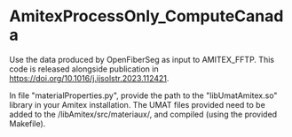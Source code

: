# AmitexProcessOnly_ComputeCanada

Use the data produced by OpenFiberSeg as input to AMITEX_FFTP. This code is released alongside publication in https://doi.org/10.1016/j.ijsolstr.2023.112421.

In file "materialProperties.py", provide the path to the "libUmatAmitex.so" library in your Amitex installation. 
The UMAT files provided need to be added to the <AMITEX PATH>/libAmitex/src/materiaux/, and compiled (using the provided Makefile).

